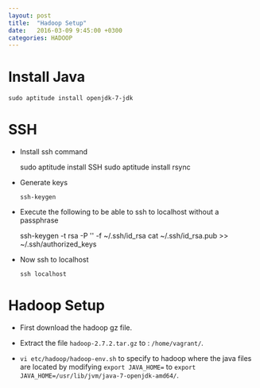 ```yaml
---
layout: post
title:  "Hadoop Setup"
date:   2016-03-09 9:45:00 +0300
categories: HADOOP
---
```

# Install Java

    sudo aptitude install openjdk-7-jdk

# SSH

- Install ssh command

    sudo aptitude install SSH
    sudo aptitude install rsync

- Generate keys

    `ssh-keygen`

- Execute the following to be able to ssh to localhost without a passphrase

    ssh-keygen -t rsa -P '' -f ~/.ssh/id_rsa
    cat ~/.ssh/id_rsa.pub >> ~/.ssh/authorized_keys

- Now ssh to localhost

    `ssh localhost`

# Hadoop Setup

- First download the hadoop gz file.

- Extract the file `hadoop-2.7.2.tar.gz` to : `/home/vagrant/`.

- `vi etc/hadoop/hadoop-env.sh` to specify to hadoop where the java files are located by modifying `export JAVA_HOME=` to `export JAVA_HOME=/usr/lib/jvm/java-7-openjdk-amd64/`.
